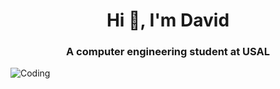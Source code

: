 <h1 align="center">Hi 👋, I'm David</h1>
<h3 align="center">A computer engineering student at USAL</h3>
<img src="https://media.tenor.com/jzZkdfuKcMAAAAAC/cat-kiss.gif" alt="Coding">
<p align="left">
</p>
